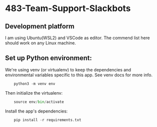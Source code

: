 # 483-Team-Support-Slackbots

## Development platform
I am using Ubuntu(WSL2) and VSCode as editor. 
The commend list here should work on any Linux machine. 

## Set up Python environment:

We're using venv (or virtualenv) to keep the dependencies and environmental variables specific to this app. See venv docs for more info.
```python
    python3 -m venv env
```
Then initialize the virtualenv:
```python
    source env/bin/activate
```
Install the app's dependencies:
```python
    pip install -r requirements.txt
```
